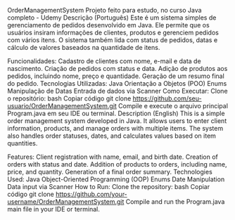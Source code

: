 OrderManagementSystem
Projeto feito para estudo, no curso Java completo - Udemy
Descrição (Português)
Este é um sistema simples de gerenciamento de pedidos desenvolvido em Java. Ele permite que os usuários insiram informações de clientes, produtos e gerenciem pedidos com vários itens. O sistema também lida com status de pedidos, datas e cálculo de valores baseados na quantidade de itens.

Funcionalidades:
Cadastro de clientes com nome, e-mail e data de nascimento.
Criação de pedidos com status e data.
Adição de produtos aos pedidos, incluindo nome, preço e quantidade.
Geração de um resumo final do pedido.
Tecnologias Utilizadas:
Java
Orientação a Objetos (POO)
Enums
Manipulação de Datas
Entrada de dados via Scanner
Como Executar:
Clone o repositório:
bash
Copiar código
git clone https://github.com/seu-usuario/OrderManagementSystem.git
Compile e execute o arquivo principal Program.java em seu IDE ou terminal.
Description (English)
This is a simple order management system developed in Java. It allows users to enter client information, products, and manage orders with multiple items. The system also handles order statuses, dates, and calculates values based on item quantities.

Features:
Client registration with name, email, and birth date.
Creation of orders with status and date.
Addition of products to orders, including name, price, and quantity.
Generation of a final order summary.
Technologies Used:
Java
Object-Oriented Programming (OOP)
Enums
Date Manipulation
Data input via Scanner
How to Run:
Clone the repository:
bash
Copiar código
git clone https://github.com/your-username/OrderManagementSystem.git
Compile and run the Program.java main file in your IDE or terminal.
